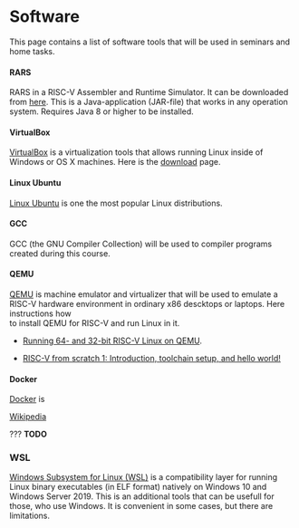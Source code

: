 # Software

This page contains a list of software tools that will be used in seminars and home tasks.

#### RARS

RARS in a RISC-V Assembler and Runtime Simulator.
It can be downloaded from [here](https://github.com/TheThirdOne/rars).
This is a Java-application (JAR-file) that works in any operation system.
Requires Java 8 or higher to be installed.

#### VirtualBox

[VirtualBox](https://www.virtualbox.org) is a virtualization tools that allows running
Linux inside of Windows or OS X machines. Here is the [download](https://www.virtualbox.org/wiki/Downloads) page.

#### Linux Ubuntu

[Linux Ubuntu](https://ubuntu.com) is one the most popular Linux distributions.

#### GCC

GCC (the GNU Compiler Collection) will be used to compiler programs created during this course.

#### QEMU

[QEMU](https://www.qemu.org) is machine emulator and virtualizer that will be used to emulate
a RISC-V hardware environment in ordinary x86 descktops or laptops. Here instructions how\
to install QEMU for RISC-V and run Linux in it. 

* [Running 64- and 32-bit RISC-V Linux on QEMU](
https://risc-v-getting-started-guide.readthedocs.io/en/latest/linux-qemu.html).

* [RISC-V from scratch 1: Introduction, toolchain setup, and hello world!](
https://twilco.github.io/riscv-from-scratch/2019/03/10/riscv-from-scratch-1.html)

#### Docker

[Docker](https://www.docker.com) is  

[Wikipedia](https://en.wikipedia.org/wiki/Docker_%28software%29)

??? __TODO__

### WSL

[Windows Subsystem for Linux (WSL)](https://en.wikipedia.org/wiki/Windows_Subsystem_for_Linux) is a compatibility
layer for running Linux binary executables (in ELF format) natively on Windows 10 and Windows Server 2019.
This is an additional tools that can be usefull for those, who use Windows.
It is convenient in some cases, but there are limitations.

